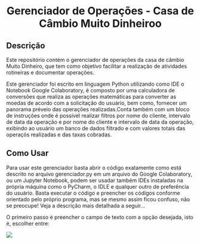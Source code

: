 <h1 align="center">Gerenciador de Operações - Casa de Câmbio Muito Dinheiroo</h1>

<h2>Descrição</h2>
<p>Este repositório contém o gerenciador de operações da casa de câmbio Muito Dinheiro, que tem como objetivo facilitar a realização de atividades rotineiras e documentar operações.</p>
<p>Este gerenciador foi escrito em linguagem Python utilizando como IDE o Notebook Google Colaboratory, é composto por uma calculadora de conversões que realiza as operações matemáticas para converter as moedas de acordo com a solicitação do usuário, bem como, fornecer um panorama préveio das operações realizadas.Conta também com um bloco de instruções onde é possível realizar filtros por nome do cliente, intervalo de data da operação e por nome do cliente e intervalo de data da operação, exibindo ao usuário um banco de dados filtrado e com valores totais das operaçõs realizadas e das taxas cobradas. </p>

<h2>Como Usar</h2>
<p>Para usar este gerenciador basta abrir o código exatamente como está descrito no arquivo gerenciador.py em um arquivo do Google Colaboratory, ou um Jupyter Notebook, podem ser usadar também IDEs instaladas na própria máquina como o PyCharm, o IDLE e qualquer outro de preferência do usuário. Basta executar o código e preencher os códigos conforme orientado pelo próprio programa, mas se mesmo assim ficou confuso, não se preocupe! Veja a descrição mais detalhada a seguir...</p>

<p>O primeiro passo é preencher o campo de texto com a opção desejada, isto é, escolher entre:</p>
<img src="![image](https://user-images.githubusercontent.com/81311347/119068953-8ec17c80-b9bb-11eb-95a4-285a0dd90cff.png)">


